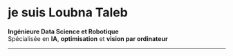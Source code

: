 # je suis Loubna Taleb

**Ingénieure Data Science et Robotique**  
Spécialisée en **IA**, **optimisation** et **vision par ordinateur**  


---








